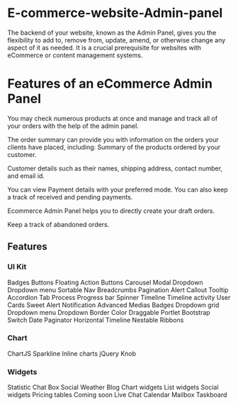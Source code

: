 # E-commerce-website-Admin-panel
The backend of your website, known as the Admin Panel, gives you the flexibility to add to, remove from, update, amend, or otherwise change any aspect of it as needed. It is a crucial prerequisite for websites with eCommerce or content management systems.</br>

# Features of an eCommerce Admin Panel</br>
You may check numerous products at once and manage and track all of your orders with the help of the admin panel.</br>

The order summary can provide you with information on the orders your clients have placed, including:
Summary of the products ordered by your customer.

Customer details such as their names, shipping address, contact number, and email id.

You can view Payment details with your preferred mode. You can also keep a track of received and pending payments.

Ecommerce Admin Panel helps you to directly create your draft orders.

Keep a track of abandoned orders.
## Features
### UI Kit

Badges
Buttons
Floating Action Buttons
Carousel
Modal
Dropdown
Dropdown menu
Sortable
Nav
Breadcrumbs
Pagination
Alert
Callout
Tooltip
Accordion
Tab
Process
Progress bar
Spinner
Timeline
Timeline activity
User Cards
Sweet Alert
Notification
Advanced Medias
Badges
Dropdown grid
Dropdown menu
Dropdown
Border
Color
Draggable Portlet
Bootstrap Switch
Date Paginator
Horizontal Timeline
Nestable
Ribbons

### Chart
ChartJS
Sparkline
Inline charts
jQuery Knob

### Widgets
Statistic
Chat Box
Social
Weather
Blog
Chart widgets
List widgets
Social widgets
Pricing tables
Coming soon
Live Chat
Calendar
Mailbox
Taskboard
